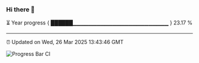 ### Hi there 👋

⏳ Year progress { ██████▁▁▁▁▁▁▁▁▁▁▁▁▁▁▁▁▁▁▁▁▁▁▁▁ } 23.17 %

---

⏰ Updated on Wed, 26 Mar 2025 13:43:46 GMT

![Progress Bar CI](https://github.com/IshwaranRudhara/GIT-ACTION/workflows/Progress%20Bar%20CI/badge.svg)
